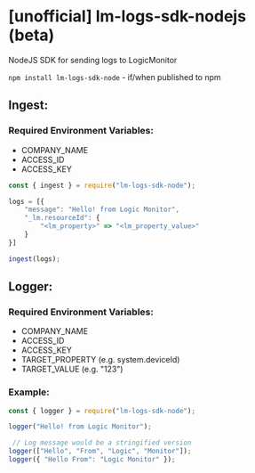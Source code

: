 # [unofficial] lm-logs-sdk-nodejs (beta)
NodeJS SDK for sending logs to LogicMonitor

`npm install lm-logs-sdk-node` - if/when published to npm

## Ingest:

### Required Environment Variables: 
- COMPANY_NAME
- ACCESS_ID
- ACCESS_KEY

``` javascript
const { ingest } = require("lm-logs-sdk-node");

logs = [{
    "message": "Hello! from Logic Monitor",
    "_lm.resourceId": {
        "<lm_property>" => "<lm_property_value>"
    }
}]

ingest(logs);

```

## Logger:

### Required Environment Variables: 
- COMPANY_NAME
- ACCESS_ID
- ACCESS_KEY
- TARGET_PROPERTY (e.g. system.deviceId)
- TARGET_VALUE (e.g. "123")

### Example:

``` javascript
const { logger } = require("lm-logs-sdk-node");

logger("Hello! from Logic Monitor");

 // Log message would be a stringified version
logger(["Hello", "From", "Logic", "Monitor"]);
logger({ "Hello From": "Logic Monitor" });

```
